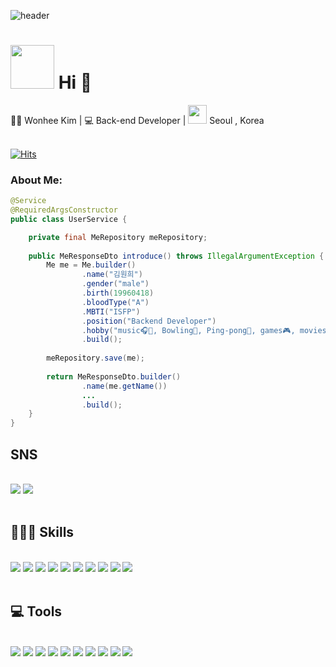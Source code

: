 ![header](https://capsule-render.vercel.app/api?type=Slice&text=Welcome!&fontAlign=80&fontAlignY=20&fontSize=50&fontColor=fff&rotate=14&desc=Wonhee's%20git%hub%&descSize=18&descAlign=85&descAlignY=35&color=0:fff,100:6868AC&height=200)



<div>
<h1><img src="https://media.giphy.com/media/WUlplcMpOCEmTGBtBW/giphy.gif" width="70"> Hi 👋</h1>
<span>🙍‍♂️ Wonhee Kim  |  💻 Back-end Developer  |  <img src="https://media.giphy.com/media/7A80i85TlA7v3syRcV/giphy.gif" width="30"> Seoul , Korea</span>
    
<br>
<br>
    
[![Hits](https://hits.seeyoufarm.com/api/count/incr/badge.svg?url=https%3A%2F%2Fgithub.com%2Fwonhee418%2Fhit-counter&count_bg=%233291F5&title_bg=%23555555&icon=github.svg&icon_color=%23E7E7E7&title=hits&edge_flat=false)](https://hits.seeyoufarm.com)
    
</div>


### About Me:
```java
@Service
@RequiredArgsConstructor
public class UserService {

    private final MeRepository meRepository;
    
    public MeResponseDto introduce() throws IllegalArgumentException {
        Me me = Me.builder()
                .name("김원희")
                .gender("male")
                .birth(19960418)
                .bloodType("A")
                .MBTI("ISFP")
                .position("Backend Developer")
                .hobby("music🎧🎤, Bowling🎳, Ping-pong🏓, games🎮, movies🎬, guitar🎸")
                .build();
                
        meRepository.save(me);
        
        return MeResponseDto.builder()
                .name(me.getName())
                ...
                .build();
    }
}
```

##  SNS 
</br>
<div style="">
<a href="https://velog.io/@dnjsgml418"><img src="https://img.shields.io/badge/Velog-20C997?style=for-the-badge&logo=Velog&logoColor=white"></a>
<a href="https://www.instagram.com/wonhee____/"><img src="https://img.shields.io/badge/Instagram-E4405F?style=for-the-badge&logo=Instagram&logoColor=white"></a>
</div>
</br>

## 🏋🏼‍♀️ Skills
</br>
<div>
<img src="https://img.shields.io/badge/java-%23ED8B00?style=for-the-badge&logo=java&logoColor=white">
<img src="https://img.shields.io/badge/spring-%236DB33F?style=for-the-badge&logo=spring&logoColor=white">
<img src="https://img.shields.io/badge/Gradle-02303A?style=for-the-badge&logo=Gradle&logoColor=white">
<img src="https://img.shields.io/badge/JWT-black?style=for-the-badge&logo=JSON%20web%20tokens">
<img src="https://img.shields.io/badge/Linux-FCC624?style=for-the-badge&logo=linux&logoColor=black">
<img src="https://img.shields.io/badge/Ubuntu-E95420?style=for-the-badge&logo=Ubuntu&logoColor=white">
<img src="https://img.shields.io/badge/AWS-%23FF9900?style=for-the-badge&logo=amazon-aws&logoColor=white">
<img src="https://img.shields.io/badge/mysql-%2300f?style=for-the-badge&logo=mysql&logoColor=white">
<img src="https://img.shields.io/badge/Amazon S3-569A31?style=for-the-badge&logo=Amazon S3&logoColor=white">
<img src="https://img.shields.io/badge/WebRTC-333333?style=for-the-badge&logo=WebRTC&logoColor=white">
</div>  
</br>

## 💻 Tools 
</br>
<div class="test">
<img src="https://img.shields.io/badge/IntelliJ IDEA-000000?style=for-the-badge&logo=IntelliJIDEA&logoColor=white">
<img src="https://img.shields.io/badge/Git-F05032?style=for-the-badge&logo=Git&logoColor=white">
<img src="https://img.shields.io/badge/GitHub-181717?style=for-the-badge&logo=GitHub&logoColor=white">
<img src="https://img.shields.io/badge/GitLab-FC6D26?style=for-the-badge&logo=GitLab&logoColor=white">
<img src="https://img.shields.io/badge/Docker-2496ED?style=for-the-badge&logo=Docker&logoColor=white">
<img src="https://img.shields.io/badge/sourcetree-0052CC?style=for-the-badge&logo=sourcetree&logoColor=white">
<img src="https://img.shields.io/badge/FileZilla-BF0000?style=for-the-badge&logo=FileZilla&logoColor=white">
<img src="https://img.shields.io/badge/Synology-B5B5B6?style=for-the-badge&logo=Synology&logoColor=white">
<img src="https://img.shields.io/badge/Slack-4A154B?style=for-the-badge&logo=Slack&logoColor=white">
<img src="https://img.shields.io/badge/Notion-000000?style=for-the-badge&logo=Notion&logoColor=white">
</div>




<!-- 
#### <div align="center">I'm web developer using Java Spring boot. 👋</div> 
#### <div align="center">🍎</div>
#### <div align="center">🍏</div>
<div><![Wonhee’s GitHub stats](https://github-readme-stats.vercel.app/api?username=wonhee418&show_icons=true&theme=graywhite)></div>  
-->

